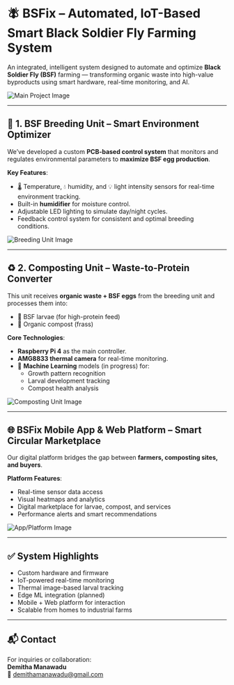 # 🪰 BSFix – Automated, IoT-Based Smart Black Soldier Fly Farming System

An integrated, intelligent system designed to automate and optimize **Black Soldier Fly (BSF)** farming — transforming organic waste into high-value byproducts using smart hardware, real-time monitoring, and AI.

![Main Project Image]()

---

## 🧪 1. BSF Breeding Unit – Smart Environment Optimizer

We’ve developed a custom **PCB-based control system** that monitors and regulates environmental parameters to **maximize BSF egg production**.

**Key Features**:
- 🌡️ Temperature, 💧 humidity, and 💡 light intensity sensors for real-time environment tracking.
- Built-in **humidifier** for moisture control.
- Adjustable LED lighting to simulate day/night cycles.
- Feedback control system for consistent and optimal breeding conditions.

![Breeding Unit Image](path/to/breeding_unit_image.jpg)

---

## ♻️ 2. Composting Unit – Waste-to-Protein Converter

This unit receives **organic waste + BSF eggs** from the breeding unit and processes them into:
- 🐛 BSF larvae (for high-protein feed)
- 🌱 Organic compost (frass)

**Core Technologies**:
- **Raspberry Pi 4** as the main controller.
- **AMG8833 thermal camera** for real-time monitoring.
- 🧠 **Machine Learning** models (in progress) for:
  - Growth pattern recognition
  - Larval development tracking
  - Compost health analysis

![Composting Unit Image](path/to/composting_unit_image.jpg)

---

## 🌐 BSFix Mobile App & Web Platform – Smart Circular Marketplace

Our digital platform bridges the gap between **farmers, composting sites, and buyers**.

**Platform Features**:
- Real-time sensor data access
- Visual heatmaps and analytics
- Digital marketplace for larvae, compost, and services
- Performance alerts and smart recommendations

![App/Platform Image](path/to/app_image.jpg)

---

## ✅ System Highlights

- Custom hardware and firmware  
- IoT-powered real-time monitoring  
- Thermal image-based larval tracking  
- Edge ML integration (planned)  
- Mobile + Web platform for interaction  
- Scalable from homes to industrial farms

---

## 📬 Contact

For inquiries or collaboration:  
**Demitha Manawadu**  
📧 [demithamanawadu@gmail.com](mailto:demithamanawadu@gmail.com)

